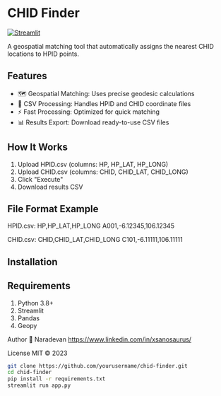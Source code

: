 # CHID Finder

[![Streamlit](https://static.streamlit.io/badges/streamlit_badge_black_white.svg)](https://chid-finder-naradevan.streamlit.app/)

A geospatial matching tool that automatically assigns the nearest CHID locations to HPID points.

## Features

- 🗺️ Geospatial Matching: Uses precise geodesic calculations
- 📁 CSV Processing: Handles HPID and CHID coordinate files
- ⚡ Fast Processing: Optimized for quick matching
- 📊 Results Export: Download ready-to-use CSV files

## How It Works

1. Upload HPID.csv (columns: HP, HP_LAT, HP_LONG)
2. Upload CHID.csv (columns: CHID, CHID_LAT, CHID_LONG)
3. Click "Execute"
4. Download results CSV

## File Format Example

HPID.csv:
HP,HP_LAT,HP_LONG
A001,-6.12345,106.12345

CHID.csv:
CHID,CHID_LAT,CHID_LONG
C101,-6.11111,106.11111

## Installation

## Requirements
1. Python 3.8+
2. Streamlit
3. Pandas
4. Geopy

Author
👤 Naradevan
https://www.linkedin.com/in/xsanosaurus/

License
MIT © 2023

```bash
git clone https://github.com/yourusername/chid-finder.git
cd chid-finder
pip install -r requirements.txt
streamlit run app.py
